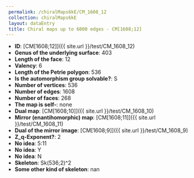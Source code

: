 ```yaml
--- 
 permalink: /chiralMaps6kE/CM_1608_12 
 collection: chiralMaps6kE
 layout: dataEntry
 title: Chiral maps up to 6000 edges - CM[1608;12]
---
```


- **ID**: [CM[1608;12]]({{ site.url }}/test/CM_1608_12)
- **Genus of the underlying surface**: 403
- **Length of the face**: 12
- **Valency**: 6
- **Length of the Petrie polygon**: 536
- **Is the automorphism group solvable?**: S
- **Number of vertices**: 536
- **Number of edges**: 1608
- **Number of faces**: 268
- **The map is self-**: none
- **Dual map**: [CM[1608;10]]({{ site.url }}/test/CM_1608_10)
- **Mirror (enantihomorphic) map**: [CM[1608;11]]({{ site.url }}/test/CM_1608_11)
- **Dual of the mirror image**: [CM[1608;9]]({{ site.url }}/test/CM_1608_9)
- **Z_q-Exponent?**: 2
- **No idea**:  5:11
- **No idea**: Y
- **No idea**: N
- **Skeleton**: Sk(536;2)^2
- **Some other kind of skeleton**: nan
